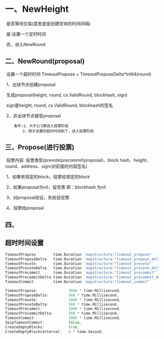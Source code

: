 # 一、NewHeight

​	是否等待交易(意思是是创建空块的时间间隔)

​	是:设置一个定时时间 

​	否，进入NewRound

## 二、NewRound(proposal)

​    设置一个超时时间 TimeoutPropose + TimeoutProposeDelta*int64(round)

​	1、出块节点创建proposal

​		生成proposal(height, round, cs.ValidRound, blockhash, sign)

​		sign是height, round, cs.ValidRound, blockhash的签名

​	2、非出块节点接受proposal

    	条件:1、大于2/3票进入投票阶段
         	2、刚才设置的超时时间到了，进入投票阶段

## 三、Propose(进行投票)

​    投票内容: 投票类型(prevote\precommit\proposal)、block hash、height、round、address、sign(对前面的内容签名)

​	1、如果有锁定的block，投票给锁定的block

​	2、如果proposal为nil，投空票 即：blockhash 为nil

​	3、对proposal验证，失败投空票

​	4、投票给proposal

## 四、



## 超时时间设置

```go
TimeoutPropose        time.Duration `mapstructure:"timeout_propose"`
TimeoutProposeDelta   time.Duration `mapstructure:"timeout_propose_delta"`
TimeoutPrevote        time.Duration `mapstructure:"timeout_prevote"`
TimeoutPrevoteDelta   time.Duration `mapstructure:"timeout_prevote_delta"`
TimeoutPrecommit      time.Duration `mapstructure:"timeout_precommit"`
TimeoutPrecommitDelta time.Duration `mapstructure:"timeout_precommit_delta"`
TimeoutCommit         time.Duration `mapstructure:"timeout_commit"`

TimeoutPropose:              3000 * time.Millisecond,
TimeoutProposeDelta:         500 * time.Millisecond,
TimeoutPrevote:              1000 * time.Millisecond,
TimeoutPrevoteDelta:         500 * time.Millisecond,
TimeoutPrecommit:            1000 * time.Millisecond,
TimeoutPrecommitDelta:       500 * time.Millisecond,
TimeoutCommit:               1000 * time.Millisecond,
SkipTimeoutCommit:           false,
CreateEmptyBlocks:           true,
CreateEmptyBlocksInterval:   0 * time.Second,
```


